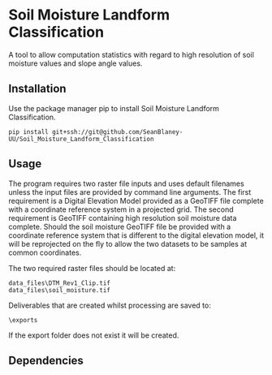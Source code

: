 # Soil Moisture Landform Classification

A tool to allow computation statistics with regard to high resolution of soil moisture values and slope angle values. 

## Installation

Use the package manager pip to install Soil Moisture Landform Classification.

```
pip install git+ssh://git@github.com/SeanBlaney-UU/Soil_Moisture_Landform_Classification
```

## Usage

The program requires two raster file inputs and uses default filenames unless the input files are provided by command line arguments. 
The first requirement is a Digital Elevation Model provided as a GeoTIFF file complete with a coordinate reference system in a projected grid.
The second requirement is GeoTIFF containing high resolution soil moisture data complete. Should the soil moisture GeoTIFF file 
be provided with a coordinate reference system that is different to the digital elevation model, it will be reprojected on the fly to
allow the two datasets to be samples at common coordinates.

The two required raster files should be located at:

```
data_files\DTM_Rev1_Clip.tif
data_files\soil_moisture.tif
```

Deliverables that are created whilst processing are saved to:

```
\exports
```

If the export folder does not exist it will be created.

## Dependencies



